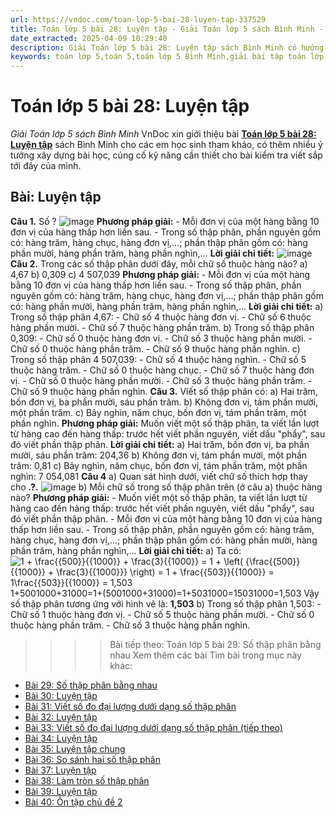 ```yaml
---
url: https://vndoc.com/toan-lop-5-bai-28-luyen-tap-337529
title: Toán lớp 5 bài 28: Luyện tập - Giải Toán lớp 5 sách Bình Minh - VnDoc.com
date_extracted: 2025-04-09 10:29:40
description: Giải Toán lớp 5 bài 28: Luyện tập sách Bình Minh có hướng dẫn giải chi tiết các câu hỏi trong SGK Toán lớp 5 Bình Minh.
keywords: toán lớp 5,toán 5,toán lớp 5 Bình Minh,giải bài tập toán lớp 5 Bình Minh,giải toán lớp 5 Bình Minh,toán lớp 5 sách Bình Minh,toán 5 Bình Minh,giải sách toán lớp 5 Bình Minh,Toán lớp 5 Bài 28 Luyện tập,giải toán 5 bài 28
---
```


# Toán lớp 5 bài 28: Luyện tập
 _Giải Toán lớp 5 sách Bình Minh_
VnDoc xin giới thiệu bài [**Toán lớp 5 bài 28: Luyện tập**](<https://vndoc.com/toan-lop-5-bai-28-luyen-tap-337529>) sách Bình Minh cho các em học sinh tham khảo, có thêm nhiều ý tưởng xây dựng bài học, củng cố kỹ năng cần thiết cho bài kiểm tra viết sắp tới đây của mình.
## Bài: Luyện tập
**Câu 1.** Số ?
![image](https://i.vdoc.vn/data/image/2025/03/03/2024-05-27-154443.png)
**Phương pháp giải:**
\- Mỗi đơn vị của một hàng bằng 10 đơn vị của hàng thấp hơn liền sau.
\- Trong số thập phân, phần nguyên gồm có: hàng trăm, hàng chục, hàng đơn vị,...; phần thập phân gồm có: hàng phần mười, hàng phần trăm, hàng phần nghìn,...
**Lời giải chi tiết:**
![image](https://i.vdoc.vn/data/image/2025/03/03/2024-05-27-154502.png)
**Câu 2.** Trong các số thập phân dưới đây, mỗi chữ số thuộc hàng nào?
a\) 4,67
b\) 0,309
c\) 4 507,039
**Phương pháp giải:**
\- Mỗi đơn vị của một hàng bằng 10 đơn vị của hàng thấp hơn liền sau.
\- Trong số thập phân, phần nguyên gồm có: hàng trăm, hàng chục, hàng đơn vị,...; phần thập phân gồm có: hàng phần mười, hàng phần trăm, hàng phần nghìn,...
**Lời giải chi tiết:**
a\) Trong số thập phân 4,67:
\- Chữ số 4 thuộc hàng đơn vị.
\- Chữ số 6 thuộc hàng phần mười.
\- Chữ số 7 thuộc hàng phần trăm.
b\) Trong số thập phân 0,309:
\- Chữ số 0 thuộc hàng đơn vị.
\- Chữ số 3 thuộc hàng phần mười.
\- Chữ số 0 thuộc hàng phần trăm.
\- Chữ số 9 thuộc hàng phần nghìn.
c\) Trong số thập phân 4 507,039:
\- Chữ số 4 thuộc hàng nghìn.
\- Chữ số 5 thuộc hàng trăm.
\- Chữ số 0 thuộc hàng chục.
\- Chữ số 7 thuộc hàng đơn vị.
\- Chữ số 0 thuộc hàng phần mười.
\- Chữ số 3 thuộc hàng phần trăm.
\- Chữ số 9 thuộc hàng phần nghìn.
**Câu 3.** Viết số thập phân có:
a\) Hai trăm, bốn đơn vị, ba phần mười, sáu phần trăm.
b\) Không đơn vị, tám phần mười, một phần trăm.
c\) Bảy nghìn, năm chục, bốn đơn vị, tám phần trăm, một phần nghìn.
**Phương pháp giải:**
Muốn viết một số thập phân, ta viết lần lượt từ hàng cao đến hàng thấp: trước hết viết phần nguyên, viết dấu "phẩy", sau đó viết phần thập phân.
**Lời giải chi tiết:**
a\) Hai trăm, bốn đơn vị, ba phần mười, sáu phần trăm: 204,36
b\) Không đơn vị, tám phần mười, một phần trăm: 0,81
c\) Bảy nghìn, năm chục, bốn đơn vị, tám phần trăm, một phần nghìn: 7 054,081
**Câu 4**
a\) Quan sát hình dưới, viết chữ số thích hợp thay cho **.?.**
![image](https://i.vdoc.vn/data/image/2025/03/03/2024-05-27-154528.png)
b\) Mỗi chữ số trong số thập phân trên \(ở câu a\) thuộc hàng nào?
**Phương pháp giải:**
\- Muốn viết một số thập phân, ta viết lần lượt từ hàng cao đến hàng thấp: trước hết viết phần nguyên, viết dấu "phẩy", sau đó viết phần thập phân.
\- Mỗi đơn vị của một hàng bằng 10 đơn vị của hàng thấp hơn liền sau.
\- Trong số thập phân, phần nguyên gồm có: hàng trăm, hàng chục, hàng đơn vị,...; phần thập phân gồm có: hàng phần mười, hàng phần trăm, hàng phần nghìn,...
**Lời giải chi tiết:**
a\) Ta có:
![1 + \\frac{{500}}{{1000}} + \\frac{3}{{1000}} = 1 + \\left\( {\\frac{{500}}{{1000}} + \\frac{3}{{1000}}} \\right\) = 1 + \\frac{{503}}{{1000}} = 1\\frac{{503}}{{1000}} = 1,503](https://i.vdoc.vn/data/image/blank.png)1+5001000+31000=1+\(5001000+31000\)=1+5031000=15031000=1,503
Vậy số thập phân tương ứng với hình vẽ là: **1,503**
b\) Trong số thập phân 1,503:
\- Chữ số 1 thuộc hàng đơn vị.
\- Chữ số 5 thuộc hàng phần mười.
\- Chữ số 0 thuộc hàng phần trăm.
\- Chữ số 3 thuộc hàng phần nghìn.
>>>> Bài tiếp theo: Toán lớp 5 bài 29: Số thập phân bằng nhau
Xem thêm các bài Tìm bài trong mục này khác:
  * [Bài 29: Số thập phân bằng nhau](</toan-lop-5-bai-29-so-thap-phan-bang-nhau-337530>)
  * [Bài 30: Luyện tập](</toan-lop-5-bai-30-luyen-tap-337537>)
  * [Bài 31: Viết số đo đại lượng dưới dạng số thập phân](</toan-lop-5-bai-31-viet-so-do-dai-luong-duoi-dang-so-thap-phan-337544>)
  * [Bài 32: Luyện tập](</toan-lop-5-bai-32-luyen-tap-337550>)
  * [Bài 33: Viết số đo đại lượng dưới dạng số thập phân \(tiếp theo\)](</toan-lop-5-bai-33-viet-so-do-dai-luong-duoi-dang-so-thap-phan-tiep-theo-337564>)
  * [Bài 34: Luyện tập](</toan-lop-5-bai-34-luyen-tap-337570>)
  * [Bài 35: Luyện tập chung](</toan-lop-5-bai-35-luyen-tap-chung-337571>)
  * [Bài 36: So sánh hai số thập phân](</toan-lop-5-bai-36-so-sanh-hai-so-thap-phan-337572>)
  * [Bài 37: Luyện tập](</toan-lop-5-bai-37-luyen-tap-337575>)
  * [Bài 38: Làm tròn số thập phân](</toan-lop-5-bai-38-lam-tron-so-thap-phan-337576>)
  * [Bài 39: Luyện tập](</toan-lop-5-bai-39-luyen-tap-337577>)
  * [Bài 40: Ôn tập chủ đề 2](</toan-lop-5-bai-40-on-tap-chu-de-2-337578>)

